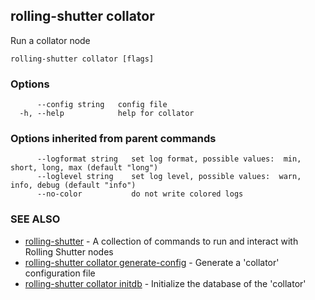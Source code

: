 ## rolling-shutter collator

Run a collator node

```
rolling-shutter collator [flags]
```

### Options

```
      --config string   config file
  -h, --help            help for collator
```

### Options inherited from parent commands

```
      --logformat string   set log format, possible values:  min, short, long, max (default "long")
      --loglevel string    set log level, possible values:  warn, info, debug (default "info")
      --no-color           do not write colored logs
```

### SEE ALSO

* [rolling-shutter](rolling-shutter.md)	 - A collection of commands to run and interact with Rolling Shutter nodes
* [rolling-shutter collator generate-config](rolling-shutter_collator_generate-config.md)	 - Generate a 'collator' configuration file
* [rolling-shutter collator initdb](rolling-shutter_collator_initdb.md)	 - Initialize the database of the 'collator'

